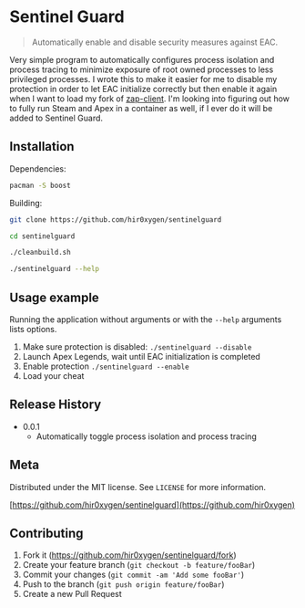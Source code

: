 # Sentinel Guard
> Automatically enable and disable security measures against EAC.

Very simple program to automatically configures process isolation and process tracing to minimize exposure of root owned processes to less privileged processes.
I wrote this to make it easier for me to disable my protection in order to let EAC initialize correctly but then enable it again when I want to load my fork of [zap-client](https://github.com/hir0xygen/zap-client).
I'm looking into figuring out how to fully run Steam and Apex in a container as well, if I ever do it will be added to Sentinel Guard.

## Installation

Dependencies:

```sh
pacman -S boost
```

Building:

```sh
git clone https://github.com/hir0xygen/sentinelguard
```
```sh
cd sentinelguard
```
```sh
./cleanbuild.sh
```
```sh
./sentinelguard --help
```

## Usage example

Running the application without arguments or with the `--help` arguments lists options.
1. Make sure protection is disabled: `./sentinelguard --disable`
2. Launch Apex Legends, wait until EAC initialization is completed
3. Enable protection `./sentinelguard --enable`
4. Load your cheat

## Release History

* 0.0.1
    * Automatically toggle process isolation and process tracing

## Meta

Distributed under the MIT license. See ``LICENSE`` for more information.

[https://github.com/hir0xygen/sentinelguard](https://github.com/hir0xygen)

## Contributing

1. Fork it (<https://github.com/hir0xygen/sentinelguard/fork>)
2. Create your feature branch (`git checkout -b feature/fooBar`)
3. Commit your changes (`git commit -am 'Add some fooBar'`)
4. Push to the branch (`git push origin feature/fooBar`)
5. Create a new Pull Request